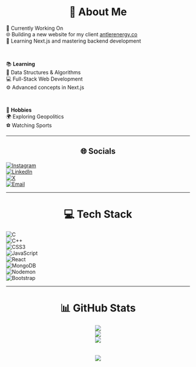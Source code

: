# <div align="center">💫 About Me</div>

🚧 Currently Working On  
🌐 Building a new website for my client [antlerenergy.co](https://antlerenergy.co)  
🚀 Learning Next.js and mastering backend development  

<br/>

📚 **Learning**  
🧠 Data Structures & Algorithms  
💻 Full-Stack Web Development  
⚙️ Advanced concepts in Next.js  

<br/>

🎯 **Hobbies**  
🌍 Exploring Geopolitics  
⚽ Watching Sports  

---

## <div align="center">🌐 Socials</div>

[![Instagram](https://img.shields.io/badge/Instagram-%23E4405F.svg?logo=Instagram&logoColor=white)](https://instagram.com/ayushg_04)  
[![LinkedIn](https://img.shields.io/badge/LinkedIn-%230077B5.svg?logo=linkedin&logoColor=white)](https://linkedin.com/in/ayushguptanitj)  
[![X](https://img.shields.io/badge/X-black.svg?logo=X&logoColor=white)](https://x.com/AyushGupta_2004)  
[![Email](https://img.shields.io/badge/Email-D14836?logo=gmail&logoColor=white)](mailto:ayushg3110@gmail.com)

---

# <div align="center">💻 Tech Stack</div>

![C](https://img.shields.io/badge/c-%2300599C.svg?style=flat&logo=c&logoColor=white)  
![C++](https://img.shields.io/badge/c++-%2300599C.svg?style=flat&logo=c%2B%2B&logoColor=white)  
![CSS3](https://img.shields.io/badge/css3-%231572B6.svg?style=flat&logo=css3&logoColor=white)  
![JavaScript](https://img.shields.io/badge/javascript-%23323330.svg?style=flat&logo=javascript&logoColor=%23F7DF1E)  
![React](https://img.shields.io/badge/react-%2320232a.svg?style=flat&logo=react&logoColor=%2361DAFB)  
![MongoDB](https://img.shields.io/badge/MongoDB-%234ea94b.svg?style=flat&logo=mongodb&logoColor=white)  
![Nodemon](https://img.shields.io/badge/NODEMON-%23323330.svg?style=flat&logo=nodemon&logoColor=%BBDEAD)  
![Bootstrap](https://img.shields.io/badge/bootstrap-%238511FA.svg?style=flat&logo=bootstrap&logoColor=white)

---

# <div align="center">📊 GitHub Stats</div>

<div align="center">

![](https://github-readme-stats.vercel.app/api?username=dragonthunder2004&theme=radical&hide_border=false&include_all_commits=false&count_private=false)  
![](https://nirzak-streak-stats.vercel.app/?user=dragonthunder2004&theme=radical&hide_border=false)  
![](https://github-readme-stats.vercel.app/api/top-langs/?username=dragonthunder2004&theme=radical&hide_border=false&include_all_commits=false&count_private=false&layout=compact)  
<br/>  
[![](https://visitcount.itsvg.in/api?id=dragonthunder2004&icon=0&color=0)](https://visitcount.itsvg.in)

</div>

<!-- Proudly created with GPRM ( https://gprm.itsvg.in ) -->
